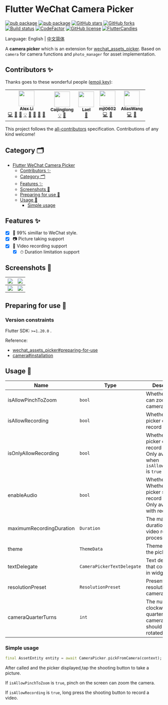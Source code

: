 # Flutter WeChat Camera Picker

[![pub package](https://img.shields.io/pub/v/wechat_camera_picker?logo=dart&label=stable&style=flat-square)](https://pub.dev/packages/wechat_camera_picker)
[![pub package](https://img.shields.io/pub/v/wechat_camera_picker?color=42a012&include_prereleases&label=dev&logo=dart&style=flat-square)](https://pub.dev/packages/wechat_camera_picker)
[![GitHub stars](https://img.shields.io/github/stars/fluttercandies/flutter_wechat_camera_picker?logo=github&style=flat-square)](https://github.com/fluttercandies/flutter_wechat_camera_picker/stargazers)
[![GitHub forks](https://img.shields.io/github/forks/fluttercandies/flutter_wechat_camera_picker?logo=github&style=flat-square)](https://github.com/fluttercandies/flutter_wechat_camera_picker/network)
[![Build status](https://img.shields.io/github/workflow/status/fluttercandies/flutter_wechat_camera_picker/Build%20test?label=CI&logo=github&style=flat-square)](https://github.com/fluttercandies/flutter_wechat_camera_picker/actions?query=workflow%3A%22Build+test%22)
[![CodeFactor](https://img.shields.io/codefactor/grade/github/fluttercandies/flutter_wechat_camera_picker?logo=codefactor&logoColor=%23ffffff&style=flat-square)](https://www.codefactor.io/repository/github/fluttercandies/flutter_wechat_camera_picker)
[![GitHub license](https://img.shields.io/github/license/fluttercandies/flutter_wechat_camera_picker?style=flat-square)](https://github.com/fluttercandies/flutter_wechat_camera_picker/blob/master/LICENSE)
<a target="_blank" href="https://jq.qq.com/?_wv=1027&k=5bcc0gy"><img border="0" src="https://pub.idqqimg.com/wpa/images/group.png" alt="FlutterCandies" title="FlutterCandies"></a>

Language: English | [中文简体](README-ZH.md)

A **camera picker** which is an extension for [wechat_assets_picker](https://fluttercandies.github.io/flutter_wechat_assets_picker). Based on `camera` for camera functions and `photo_manager` for asset implementation.


## Contributors ✨

Thanks goes to these wonderful people ([emoji key](https://allcontributors.org/docs/en/emoji-key)):
<!-- ALL-CONTRIBUTORS-LIST:START - Do not remove or modify this section -->
<!-- prettier-ignore-start -->
<!-- markdownlint-disable -->
<table>
  <tr>
    <td align="center"><a href="https://blog.alexv525.com"><img src="https://avatars1.githubusercontent.com/u/15884415?v=4" width="50px;" alt=""/><br /><sub><b>Alex Li</b></sub></a><br /><a href="https://github.com/fluttercandies/flutter_wechat_camera_picker/commits?author=AlexV525" title="Code">💻</a> <a href="#design-AlexV525" title="Design">🎨</a> <a href="https://github.com/fluttercandies/flutter_wechat_camera_picker/commits?author=AlexV525" title="Documentation">📖</a> <a href="#example-AlexV525" title="Examples">💡</a> <a href="#ideas-AlexV525" title="Ideas, Planning, & Feedback">🤔</a> <a href="#maintenance-AlexV525" title="Maintenance">🚧</a> <a href="#question-AlexV525" title="Answering Questions">💬</a> <a href="https://github.com/fluttercandies/flutter_wechat_camera_picker/pulls?q=is%3Apr+reviewed-by%3AAlexV525" title="Reviewed Pull Requests">👀</a></td>
    <td align="center"><a href="https://www.kikt.top"><img src="https://avatars0.githubusercontent.com/u/14145407?v=4" width="50px;" alt=""/><br /><sub><b>Caijinglong</b></sub></a><br /><a href="#example-CaiJingLong" title="Examples">💡</a> <a href="#ideas-CaiJingLong" title="Ideas, Planning, & Feedback">🤔</a></td>
    <td align="center"><a href="https://github.com/LaelLuo"><img src="https://avatars3.githubusercontent.com/u/26056971?v=4" width="50px;" alt=""/><br /><sub><b>Lael</b></sub></a><br /><a href="https://github.com/fluttercandies/flutter_wechat_camera_picker/commits?author=LaelLuo" title="Documentation">📖</a></td>
    <td align="center"><a href="https://github.com/mjl0602"><img src="https://avatars1.githubusercontent.com/u/32868496?v=4" width="50px;" alt=""/><br /><sub><b>mjl0602</b></sub></a><br /><a href="https://github.com/fluttercandies/flutter_wechat_camera_picker/commits?author=mjl0602" title="Code">💻</a> <a href="#ideas-mjl0602" title="Ideas, Planning, & Feedback">🤔</a></td>
    <td align="center"><a href="https://github.com/siyukok"><img src="https://avatars0.githubusercontent.com/u/21030561?v=4" width="50px;" alt=""/><br /><sub><b>AliasWang</b></sub></a><br /><a href="https://github.com/fluttercandies/flutter_wechat_camera_picker/commits?author=siyukok" title="Code">💻</a> <a href="#ideas-siyukok" title="Ideas, Planning, & Feedback">🤔</a></td>
  </tr>
</table>

<!-- markdownlint-enable -->
<!-- prettier-ignore-end -->
<!-- ALL-CONTRIBUTORS-LIST:END -->
This project follows the [all-contributors](https://github.com/all-contributors/all-contributors) specification. Contributions of any kind welcome!

## Category 🗂

- [Flutter WeChat Camera Picker](#flutter-wechat-camera-picker)
  - [Contributors ✨](#contributors-)
  - [Category 🗂](#category-)
  - [Features ✨](#features-)
  - [Screenshots 📸](#screenshots-)
  - [Preparing for use 🍭](#preparing-for-use-)
  - [Usage 📖](#usage-)
    - [Simple usage](#simple-usage)

## Features ✨

- [x] 💚 99% simillar to WeChat style.
- [x] 📷 Picture taking support
- [x] 🎥 Video recording support
  - [x] ⏱ Duration limitation support

## Screenshots 📸

| ![](https://tva1.sinaimg.cn/large/007S8ZIlgy1ggtt6yrdqej30u01t017w.jpg) | ![](https://tva1.sinaimg.cn/large/007S8ZIlgy1ggtt6yh3x4j30u01t0wuo.jpg) |
| ----------------------------------------------------------------------- | ----------------------------------------------------------------------- |
| ![](https://tva1.sinaimg.cn/large/007S8ZIlgy1ggtt6z1h7xj30u01t01kx.jpg) | ![](https://tva1.sinaimg.cn/large/007S8ZIlgy1ggtt6zarvhj30u01t0x5f.jpg) |

## Preparing for use 🍭

### Version constraints

Flutter SDK: `>=1.20.0` .

Reference:
- [wechat_assets_picker#preparing-for-use](https://github.com/fluttercandies/flutter_wechat_assets_picker#preparing-for-use-)
- [camera#installation](https://pub.dev/packages/camera#installation)

## Usage 📖

| Name                     | Type                           | Description                                                                                  | Default Value                          |
| ------------------------ | ------------------------------ | -------------------------------------------------------------------------------------------- | -------------------------------------- |
| isAllowPinchToZoom       | `bool`                         | Whether users can zoom the camera by pinch.                                                  | `true`                                 |
| isAllowRecording         | `bool`                         | Whether the picker can record video.                                                         | `false`                                |
| isOnlyAllowRecording     | `bool`                         | Whether the picker can only record video. Only available when `isAllowRecording` is `true `. | `false`                                |
| enableAudio              | `bool`                         | Whether Whether the picker should record audio. Only available with recording.               | `true`                                 |
| maximumRecordingDuration | `Duration`                     | The maximum duration of the video recording process.                                         | `const Duration(seconds: 15)`          |
| theme                    | `ThemeData`                    | Theme data for the picker.                                                                   | `CameraPicker.themeData(C.themeColor)` |
| textDelegate             | `CameraPickerTextDelegate`     | Text delegate that controls text in widgets.                                                 | `DefaultCameraPickerTextDelegate`      |
| resolutionPreset         | `ResolutionPreset`             | Present resolution for the camera.                                                           | `ResolutionPreset.max`                 |
| cameraQuarterTurns       | `int`                          | The number of clockwise quarter turns the camera view should be rotated.                     | `0`                                    |

### Simple usage

```dart
final AssetEntity entity = await CameraPicker.pickFromCamera(context);
```

After called and the picker displayed,tap the shooting button to take a picture.

If `isAllowPinchToZoom` is `true`, pinch on the screen can zoom the camera.

If `isAllowRecording` is `true`, long press the shooting button to record a video.
